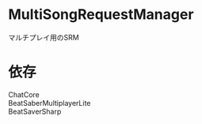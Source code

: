 # MultiSongRequestManager
マルチプレイ用のSRM  
# 依存  
ChatCore  
BeatSaberMultiplayerLite  
BeatSaverSharp
